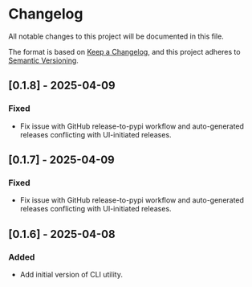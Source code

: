 # Changelog

All notable changes to this project will be documented in this file.

The format is based on [Keep a Changelog](https://keepachangelog.com/en/1.1.0/),
and this project adheres to [Semantic Versioning](https://semver.org/spec/v2.0.0.html).

## [0.1.8] - 2025-04-09

### Fixed

- Fix issue with GitHub release-to-pypi workflow and auto-generated releases conflicting with UI-initiated releases.

## [0.1.7] - 2025-04-09

### Fixed

- Fix issue with GitHub release-to-pypi workflow and auto-generated releases conflicting with UI-initiated releases.

###

## [0.1.6] - 2025-04-08

### Added

- Add initial version of CLI utility.
